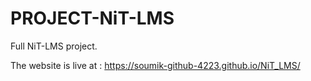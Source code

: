 # PROJECT-NiT-LMS
Full NiT-LMS project.

The website is live at : https://soumik-github-4223.github.io/NiT_LMS/
